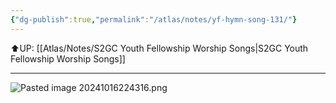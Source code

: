 ```yaml
---
{"dg-publish":true,"permalink":"/atlas/notes/yf-hymn-song-131/"}
---
```


⬆️UP: [[Atlas/Notes/S2GC Youth Fellowship Worship Songs\|S2GC Youth Fellowship Worship Songs]]

---

![Pasted image 20241016224316.png](/img/user/Atlas/Utilities/Images/Pasted%20image%2020241016224316.png)